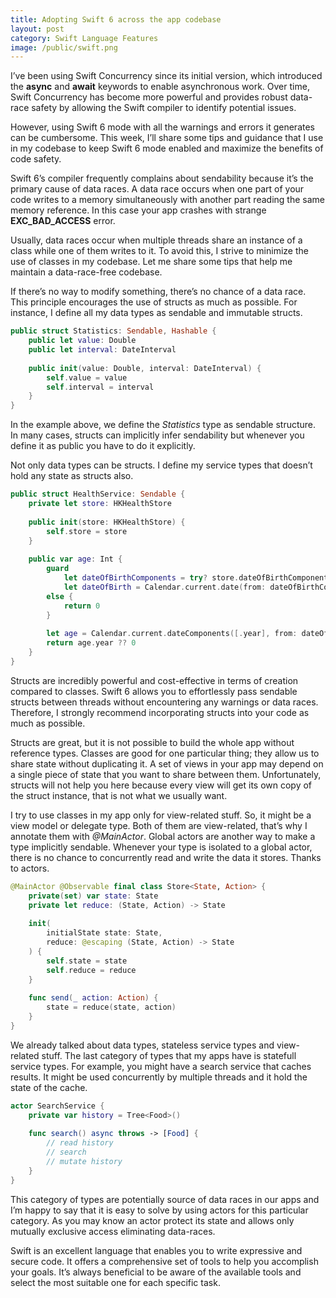 ```yaml
---
title: Adopting Swift 6 across the app codebase
layout: post
category: Swift Language Features
image: /public/swift.png
---
```


I’ve been using Swift Concurrency since its initial version, which introduced the **async** and **await** keywords to enable asynchronous work. Over time, Swift Concurrency has become more powerful and provides robust data-race safety by allowing the Swift compiler to identify potential issues. 

However, using Swift 6 mode with all the warnings and errors it generates can be cumbersome. This week, I’ll share some tips and guidance that I use in my codebase to keep Swift 6 mode enabled and maximize the benefits of code safety. 

Swift 6’s compiler frequently complains about sendability because it’s the primary cause of data races. A data race occurs when one part of your code writes to a memory simultaneously with another part reading the same memory reference. In this case your app crashes with strange **EXC_BAD_ACCESS** error.

Usually, data races occur when multiple threads share an instance of a class while one of them writes to it. To avoid this, I strive to minimize the use of classes in my codebase. Let me share some tips that help me maintain a data-race-free codebase.

If there’s no way to modify something, there’s no chance of a data race. This principle encourages the use of structs as much as possible. For instance, I define all my data types as sendable and immutable structs.

```swift
public struct Statistics: Sendable, Hashable {
    public let value: Double
    public let interval: DateInterval
    
    public init(value: Double, interval: DateInterval) {
        self.value = value
        self.interval = interval
    }
}
```

In the example above, we define the *Statistics* type as sendable structure. In many cases, structs can implicitly infer sendability but whenever you define it as public you have to do it explicitly.

Not only data types can be structs. I define my service types that doesn’t hold any state as structs also.

```swift
public struct HealthService: Sendable {
    private let store: HKHealthStore
    
    public init(store: HKHealthStore) {
        self.store = store
    }
    
    public var age: Int {
        guard
            let dateOfBirthComponents = try? store.dateOfBirthComponents(),
            let dateOfBirth = Calendar.current.date(from: dateOfBirthComponents)
        else {
            return 0
        }
        
        let age = Calendar.current.dateComponents([.year], from: dateOfBirth, to: .now)
        return age.year ?? 0
    }
}
```

Structs are incredibly powerful and cost-effective in terms of creation compared to classes. Swift 6 allows you to effortlessly pass sendable structs between threads without encountering any warnings or data races. Therefore, I strongly recommend incorporating structs into your code as much as possible.

Structs are great, but it is not possible to build the whole app without reference types. Classes are good for one particular thing; they allow us to share state without duplicating it. A set of views in your app may depend on a single piece of state that you want to share between them. Unfortunately, structs will not help you here because every view will get its own copy of the struct instance, that is not what we usually want.

I try to use classes in my app only for view-related stuff. So, it might be a view model or delegate type. Both of them are view-related, that’s why I annotate them with *@MainActor*. Global actors are another way to make a type  implicitly sendable. Whenever your type is isolated to a global actor, there is no chance to concurrently read and write the data it stores. Thanks to actors.

```swift
@MainActor @Observable final class Store<State, Action> {
    private(set) var state: State
    private let reduce: (State, Action) -> State
    
    init(
        initialState state: State,
        reduce: @escaping (State, Action) -> State
    ) {
        self.state = state
        self.reduce = reduce
    }
    
    func send(_ action: Action) {
        state = reduce(state, action)
    }
}
```

We already talked about data types, stateless service types and view-related stuff. The last category of types that my apps have is statefull service types. For example, you might have a search service that caches results. It might be used concurrently by multiple threads and it hold the state of the cache. 

```swift
actor SearchService {
    private var history = Tree<Food>()
    
    func search() async throws -> [Food] {
        // read history
        // search
        // mutate history
    }
}
```

This category of types are potentially source of data races in our apps and I’m happy to say that it is easy to solve by using actors for this particular category. As you may know an actor protect its state and allows only mutually exclusive access eliminating data-races.

Swift is an excellent language that enables you to write expressive and secure code. It offers a comprehensive set of tools to help you accomplish your goals. It’s always beneficial to be aware of the available tools and select the most suitable one for each specific task.
